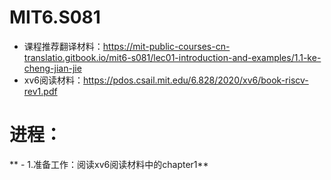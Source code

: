 # MIT6.S081
 - 课程推荐翻译材料：https://mit-public-courses-cn-translatio.gitbook.io/mit6-s081/lec01-introduction-and-examples/1.1-ke-cheng-jian-jie
 - xv6阅读材料：https://pdos.csail.mit.edu/6.828/2020/xv6/book-riscv-rev1.pdf
# 进程：
** - 1.准备工作：阅读xv6阅读材料中的chapter1**
